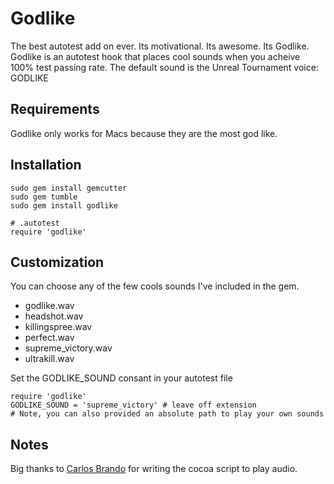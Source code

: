 # Godlike

The best autotest add on ever. Its motivational. Its awesome. Its Godlike. Godlike is an autotest hook that places cool sounds when you acheive 100% test passing rate. The default sound is the Unreal Tournament voice: GODLIKE

## Requirements

Godlike only works for Macs because they are the most god like.	
	
## Installation

	sudo gem install gemcutter
	sudo gem tumble
	sudo gem install godlike
	
	# .autotest
	require 'godlike'

## Customization

You can choose any of the few cools sounds I've included in the gem.

  * godlike.wav
  * headshot.wav
  * killingspree.wav
  * perfect.wav
  * supreme_victory.wav
  * ultrakill.wav

Set the GODLIKE_SOUND consant in your autotest file

	require 'godlike'
	GODLIKE_SOUND = 'supreme_victory' # leave off extension
	# Note, you can also provided an absolute path to play your own sounds
	
## Notes

Big thanks to [Carlos Brando](http://github.com/carlosbrando/autotest-notification) for writing the cocoa script to play audio. 



